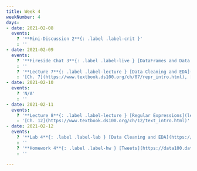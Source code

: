 ```yaml
---
title: Week 4
weekNumber: 4
days:
- date: 2021-02-08
  events:
    ? '**Mini-Discussion 2**{: .label .label-crit }'
    : ''
- date: 2021-02-09
  events:
    ? '**Fireside Chat 3**{: .label .label-live } [DataFrames and Data Pipelines](resources/assets/fireside_chats/fc03/slides.pdf) ([Recording](https://kaltura.berkeley.edu/media/Data+100+-+Lecture/1_zzetq5j9))'
    : ''
    ? '**Lecture 7**{: .label .label-lecture } [Data Cleaning and EDA](lecture/lec07)'
    : '[Ch. 7](https://www.textbook.ds100.org/ch/07/repr_intro.html), [Ch. 8](https://www.textbook.ds100.org/ch/08/quality_intro.html), [Ch. 9](https://www.textbook.ds100.org/ch/09/eda_intro.html)'
- date: 2021-02-10
  events:
    ? 'N/A'
    : ''
- date: 2021-02-11
  events:
    ? '**Lecture 8**{: .label .label-lecture } [Regular Expressions](lecture/lec08)'
    : '[Ch. 12](https://www.textbook.ds100.org/ch/12/text_intro.html)'
- date: 2021-02-12
  events:
    ? '**Lab 4**{: .label .label-lab } [Data Cleaning and EDA](https://data100.datahub.berkeley.edu/hub/user-redirect/git-pull?repo=https%3A%2F%2Fgithub.com%2FDS-100%2Fsp21&urlpath=tree%2Fsp21%2Flab%2Flab04&branch=main) (due Feb 18)'
    : ''
    ? '**Homework 4**{: .label .label-hw } [Tweets](https://data100.datahub.berkeley.edu/hub/user-redirect/git-pull?repo=https%3A%2F%2Fgithub.com%2FDS-100%2Fsp21&urlpath=tree%2Fsp21%2Fhw%2Fhw4&branch=main) (due Feb 18)'
    : ''

---
```

